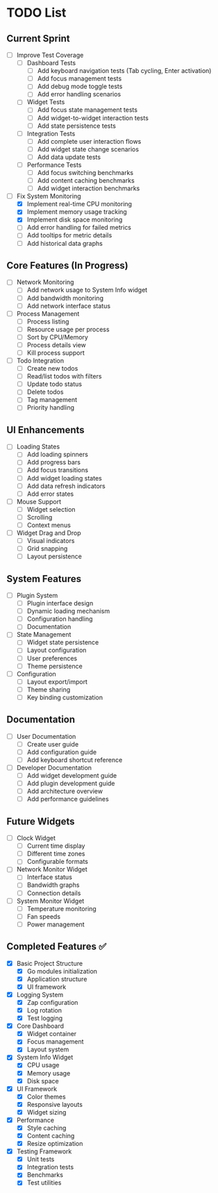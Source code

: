 # TODO List

## Current Sprint
- [ ] Improve Test Coverage
  - [ ] Dashboard Tests
    - [ ] Add keyboard navigation tests (Tab cycling, Enter activation)
    - [ ] Add focus management tests
    - [ ] Add debug mode toggle tests
    - [ ] Add error handling scenarios
  - [ ] Widget Tests
    - [ ] Add focus state management tests
    - [ ] Add widget-to-widget interaction tests
    - [ ] Add state persistence tests
  - [ ] Integration Tests
    - [ ] Add complete user interaction flows
    - [ ] Add widget state change scenarios
    - [ ] Add data update tests
  - [ ] Performance Tests
    - [ ] Add focus switching benchmarks
    - [ ] Add content caching benchmarks
    - [ ] Add widget interaction benchmarks
- [ ] Fix System Monitoring
  - [x] Implement real-time CPU monitoring
  - [x] Implement memory usage tracking
  - [x] Implement disk space monitoring
  - [ ] Add error handling for failed metrics
  - [ ] Add tooltips for metric details
  - [ ] Add historical data graphs

## Core Features (In Progress)
- [ ] Network Monitoring
  - [ ] Add network usage to System Info widget
  - [ ] Add bandwidth monitoring
  - [ ] Add network interface status
- [ ] Process Management
  - [ ] Process listing
  - [ ] Resource usage per process
  - [ ] Sort by CPU/Memory
  - [ ] Process details view
  - [ ] Kill process support
- [ ] Todo Integration
  - [ ] Create new todos
  - [ ] Read/list todos with filters
  - [ ] Update todo status
  - [ ] Delete todos
  - [ ] Tag management
  - [ ] Priority handling

## UI Enhancements
- [ ] Loading States
  - [ ] Add loading spinners
  - [ ] Add progress bars
  - [ ] Add focus transitions
  - [ ] Add widget loading states
  - [ ] Add data refresh indicators
  - [ ] Add error states
- [ ] Mouse Support
  - [ ] Widget selection
  - [ ] Scrolling
  - [ ] Context menus
- [ ] Widget Drag and Drop
  - [ ] Visual indicators
  - [ ] Grid snapping
  - [ ] Layout persistence

## System Features
- [ ] Plugin System
  - [ ] Plugin interface design
  - [ ] Dynamic loading mechanism
  - [ ] Configuration handling
  - [ ] Documentation
- [ ] State Management
  - [ ] Widget state persistence
  - [ ] Layout configuration
  - [ ] User preferences
  - [ ] Theme persistence
- [ ] Configuration
  - [ ] Layout export/import
  - [ ] Theme sharing
  - [ ] Key binding customization

## Documentation
- [ ] User Documentation
  - [ ] Create user guide
  - [ ] Add configuration guide
  - [ ] Add keyboard shortcut reference
- [ ] Developer Documentation
  - [ ] Add widget development guide
  - [ ] Add plugin development guide
  - [ ] Add architecture overview
  - [ ] Add performance guidelines

## Future Widgets
- [ ] Clock Widget
  - [ ] Current time display
  - [ ] Different time zones
  - [ ] Configurable formats
- [ ] Network Monitor Widget
  - [ ] Interface status
  - [ ] Bandwidth graphs
  - [ ] Connection details
- [ ] System Monitor Widget
  - [ ] Temperature monitoring
  - [ ] Fan speeds
  - [ ] Power management

## Completed Features ✅
- [x] Basic Project Structure
  - [x] Go modules initialization
  - [x] Application structure
  - [x] UI framework
- [x] Logging System
  - [x] Zap configuration
  - [x] Log rotation
  - [x] Test logging
- [x] Core Dashboard
  - [x] Widget container
  - [x] Focus management
  - [x] Layout system
- [x] System Info Widget
  - [x] CPU usage
  - [x] Memory usage
  - [x] Disk space
- [x] UI Framework
  - [x] Color themes
  - [x] Responsive layouts
  - [x] Widget sizing
- [x] Performance
  - [x] Style caching
  - [x] Content caching
  - [x] Resize optimization
- [x] Testing Framework
  - [x] Unit tests
  - [x] Integration tests
  - [x] Benchmarks
  - [x] Test utilities 